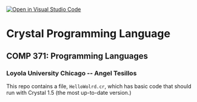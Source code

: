 [![Open in Visual Studio Code](https://classroom.github.com/assets/open-in-vscode-c66648af7eb3fe8bc4f294546bfd86ef473780cde1dea487d3c4ff354943c9ae.svg)](https://classroom.github.com/online_ide?assignment_repo_id=8652973&assignment_repo_type=AssignmentRepo)
# Crystal Programming Language
## COMP 371: Programming Languages
### Loyola University Chicago -- Angel Tesillos
This repo contains a file, `HelloWolrd.cr`, which has basic code that should run with Crystal 1.5 (the most up-to-date version.)